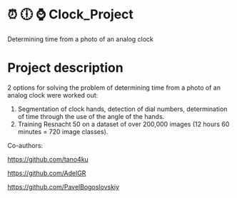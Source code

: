 # :alarm_clock: :clock6: :watch: Clock_Project
Determining time from a photo of an analog clock

# Project description
2 options for solving the problem of determining time from a photo of an analog clock were worked out:
1. Segmentation of clock hands, detection of dial numbers, determination of time through the use of the angle of the hands.
2. Training Resnacht 50 on a dataset of over 200,000 images (12 hours 60 minutes = 720 image classes). 


Co-authors:

https://github.com/tano4ku

https://github.com/AdelGR

https://github.com/PavelBogoslovskiy

